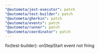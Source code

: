 ```yaml
---
"@autometa/jest-executor": patch
"@autometa/test-builder": patch
"@autometa/gherkin": patch
"@autometa/events": patch
"@autometa/runner": patch
"@autometa/coordinator": patch
---
```


fix(test-builder): onStepStart event not firing
